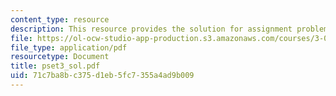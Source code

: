 ```yaml
---
content_type: resource
description: This resource provides the solution for assignment problem set 3.
file: https://ol-ocw-studio-app-production.s3.amazonaws.com/courses/3-034-organic-biomaterials-chemistry-fall-2005/71c7ba8bc375d1eb5fc7355a4ad9b009_pset3_sol.pdf
file_type: application/pdf
resourcetype: Document
title: pset3_sol.pdf
uid: 71c7ba8b-c375-d1eb-5fc7-355a4ad9b009
---
```

